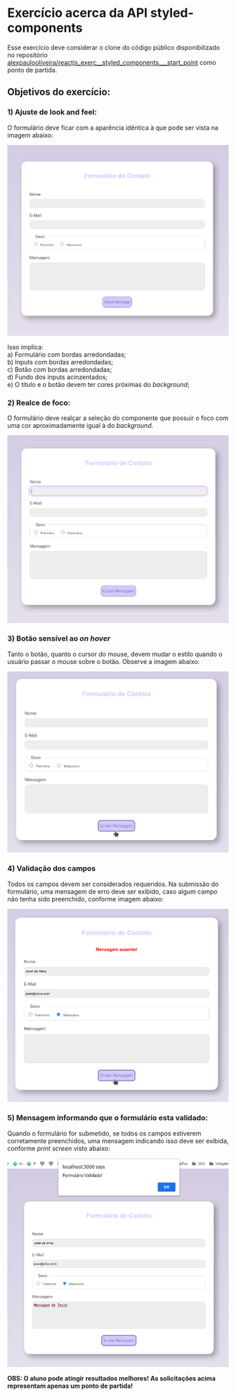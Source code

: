 # Exercício acerca da API styled-components

Esse exercício deve considerar o clone do código público disponibilizado no repositório [alexpaulooliveira/reactjs_exerc__styled_components___start_point](https://github.com/alexpaulooliveira/reactjs_exerc__styled_components___start_point) como ponto de partida.

## Objetivos do exercício:


### 1) Ajuste de look and feel:

O formulário deve ficar com a aparência idêntica à que pode ser vista na imagem abaixo:

![Drag Racing](./img/../src/img/sample.png)

Isso implica:\
a) Formulário com bordas arredondadas;\
b) Inputs com bordas arredondadas;\
c) Botão com bordas arredondadas;\
d) Fundo dos inputs acinzentados;\
e) O título e o botão devem ter cores próximas do *background*;


### 2) Realce de foco:

O formulário deve realçar a seleção do componente que possuir o foco com uma cor aproximadamente igual à do *background*.

![Drag Racing](./img/../src/img/sample2.png)

### 3) Botão sensível ao *on hover*

Tanto o botão, quanto o cursor do mouse, devem mudar o estilo quando o usuário passar o mouse sobre o botão. Observe a imagem abaixo:

![Drag Racing](./img/../src/img/sample3.png)

### 4) Validação dos campos

Todos os campos devem ser considerados requeridos. Na submissão do formulário, uma mensagem de erro deve ser exibido, caso algum campo não tenha sido preenchido, conforme imagem abaixo:

![Drag Racing](./img/../src/img/sample4.png)

### 5) Mensagem informando que o formulário esta validado:

Quando o formulário for submetido, se todos os campos estiverem corretamente preenchidos, uma mensagem indicando isso deve ser exibida, conforme *print screen* visto abaixo:

![Drag Racing](./img/../src/img/sample5.png)

**OBS: O aluno pode atingir resultados melhores! As solicitações acima representam apenas um ponto de partida!**

